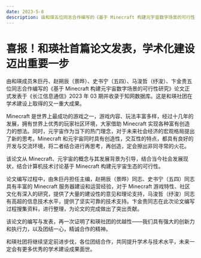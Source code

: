 ```yaml
---
date: 2023-5-8
description: 由和瑛五位同志合作编写的《基于 Minecraft 构建元宇宙数字场景的可行性研究》论文正式发表于《长江信息通信》2023 年 03 期并收录于知网数据库。这是和瑛社团在学术建设上取得的又一重大成果。
---
```


# 喜报！和瑛社首篇论文发表，学术化建设迈出重要一步

由和瑛成员朱巨丹、赵朔辰（景晔）、史书宁（五四）、马浚哲（纾浚）、卞金贵五位同志合作编写的《基于 Minecraft 构建元宇宙数字场景的可行性研究》论文正式发表于《长江信息通信》2023 年 03 期并收录于知网数据库。这是和瑛社团在学术建设上取得的又一重大成果。

<!-- ![论文发表封面](/blog/img/20230508-first-essay/1.webp) -->

Minecraft 是世界上最成功的游戏之一，游戏内容、玩法丰富多样，经过十几年的发展，拥有世界上优秀的玩家社区环境，大家借助 Minecraft 实现各种富有创造力的想法。同时，元宇宙作为当下的热门理念，对于未来社会经济的宏观格局提出了新的思考。Minecraft 和元宇宙同时具有创造性，交互性的特点，都具有良好的开发与交流环境，将二者结合进行再思考，再创造，定会擦出非同寻常的火花。

该论文从 Minecraft、元宇宙的概念与其发展背景为引导，结合当今社会发展现状，结合计算机技术讨论基于 Minecraft 构建元宇宙生态的可行性。

论文编写过程中，由朱巨丹担任主编，赵朔辰（景晔）同志、史书宁（五四）同志具有丰富的 Minecraft 服务器建设和运营经验，对于 Minecraft 游戏特性、社区文化有深入的研究，提供了大量的建设性的意见和理论支持，马浚哲（纾浚）同志有高超的信息技术水平，提供了坚实可靠的技术支持。卞金贵同志在此次论文编写过程搜集资料，进行整理，为论文的完成做出了突出贡献。

该论文的编写与发表，再一次证明了和瑛社团的优越性——我们具有强大的创新力和执行力，以及团结一心，精诚合作的精神。

和瑛社团将继续坚定前进步伐，各位团结合作，共同提升学术与技术水平，未来一定会有更多优秀的学术建设成果面世。
